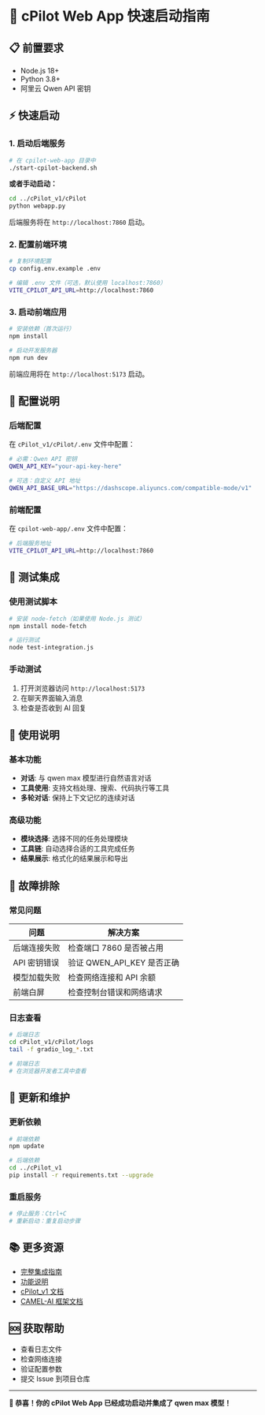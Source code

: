 # 🚀 cPilot Web App 快速启动指南

## 📋 前置要求

- Node.js 18+ 
- Python 3.8+
- 阿里云 Qwen API 密钥

## ⚡ 快速启动

### 1. 启动后端服务

```bash
# 在 cpilot-web-app 目录中
./start-cpilot-backend.sh
```

**或者手动启动：**

```bash
cd ../cPilot_v1/cPilot
python webapp.py
```

后端服务将在 `http://localhost:7860` 启动。

### 2. 配置前端环境

```bash
# 复制环境配置
cp config.env.example .env

# 编辑 .env 文件（可选，默认使用 localhost:7860）
VITE_CPILOT_API_URL=http://localhost:7860
```

### 3. 启动前端应用

```bash
# 安装依赖（首次运行）
npm install

# 启动开发服务器
npm run dev
```

前端应用将在 `http://localhost:5173` 启动。

## 🔧 配置说明

### 后端配置

在 `cPilot_v1/cPilot/.env` 文件中配置：

```bash
# 必需：Qwen API 密钥
QWEN_API_KEY="your-api-key-here"

# 可选：自定义 API 地址
QWEN_API_BASE_URL="https://dashscope.aliyuncs.com/compatible-mode/v1"
```

### 前端配置

在 `cpilot-web-app/.env` 文件中配置：

```bash
# 后端服务地址
VITE_CPILOT_API_URL=http://localhost:7860
```

## 🧪 测试集成

### 使用测试脚本

```bash
# 安装 node-fetch（如果使用 Node.js 测试）
npm install node-fetch

# 运行测试
node test-integration.js
```

### 手动测试

1. 打开浏览器访问 `http://localhost:5173`
2. 在聊天界面输入消息
3. 检查是否收到 AI 回复

## 📱 使用说明

### 基本功能

- **对话**: 与 qwen max 模型进行自然语言对话
- **工具使用**: 支持文档处理、搜索、代码执行等工具
- **多轮对话**: 保持上下文记忆的连续对话

### 高级功能

- **模块选择**: 选择不同的任务处理模块
- **工具链**: 自动选择合适的工具完成任务
- **结果展示**: 格式化的结果展示和导出

## 🐛 故障排除

### 常见问题

| 问题 | 解决方案 |
|------|----------|
| 后端连接失败 | 检查端口 7860 是否被占用 |
| API 密钥错误 | 验证 QWEN_API_KEY 是否正确 |
| 模型加载失败 | 检查网络连接和 API 余额 |
| 前端白屏 | 检查控制台错误和网络请求 |

### 日志查看

```bash
# 后端日志
cd cPilot_v1/cPilot/logs
tail -f gradio_log_*.txt

# 前端日志
# 在浏览器开发者工具中查看
```

## 🔄 更新和维护

### 更新依赖

```bash
# 前端依赖
npm update

# 后端依赖
cd ../cPilot_v1
pip install -r requirements.txt --upgrade
```

### 重启服务

```bash
# 停止服务：Ctrl+C
# 重新启动：重复启动步骤
```

## 📚 更多资源

- [完整集成指南](./CPILOT_INTEGRATION.md)
- [功能说明](./FEATURES.md)
- [cPilot_v1 文档](../cPilot_v1/README.md)
- [CAMEL-AI 框架文档](https://docs.camel-ai.org/)

## 🆘 获取帮助

- 查看日志文件
- 检查网络连接
- 验证配置参数
- 提交 Issue 到项目仓库

---

**🎉 恭喜！你的 cPilot Web App 已经成功启动并集成了 qwen max 模型！** 